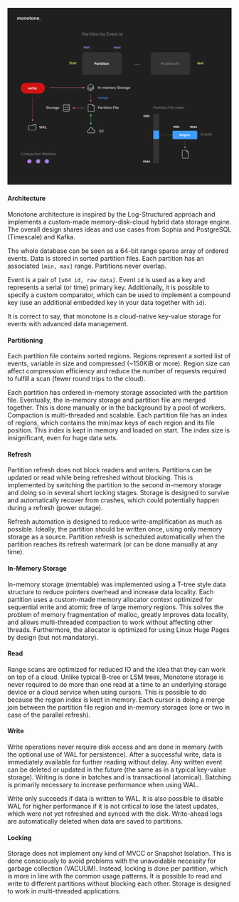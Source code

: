 ![image description](.github/architecture.png)

#### Architecture

Monotone architecture is inspired by the Log-Structured approach and implements a custom-made memory-disk-cloud
hybrid data storage engine.
The overall design shares ideas and use cases from Sophia and PostgreSQL (Timescale) and Kafka.

The whole database can be seen as a 64-bit range sparse array of ordered events.
Data is stored in sorted partition files.
Each partition has an associated `[min, max]` range. Partitions never overlap.

Event is a pair of `[u64 id, raw data]`. Event `id` is used as a key and represents a serial (or time) primary key.
Additionally, it is possible to specify a custom comparator, which can be used to implement a compound key (use an additional embedded key in your data together with `id`).

It is correct to say, that monotone is a cloud-native key-value storage for events with
advanced data management.

#### Partitioning

Each partition file contains sorted regions.
Regions represent a sorted list of events, variable in size and compressed (~150KiB or more).
Region size can affect compression efficiency and reduce the number of requests required to fulfill a scan
(fewer round trips to the cloud).

Each partition has ordered in-memory storage associated with the partition file.
Eventually, the in-memory storage and partition file are merged together.
This is done manually or in the background by a pool of workers.
Compaction is multi-threaded and scalable.
Each partition file has an index of regions, which contains the min/max keys of each region and its file position.
This index is kept in memory and loaded on start. The index size is insignificant, even for huge data sets.

#### Refresh

Partition refresh does not block readers and writers.
Partitions can be updated or read while being refreshed without blocking.
This is implemented by switching the partition to the second in-memory storage and doing so in several short locking stages.
Storage is designed to survive and automatically recover from crashes, which could potentially happen during a refresh (power outage).

Refresh automation is designed to reduce write-amplification as much as possible.
Ideally, the partition should be written once, using only memory storage as a source.
Partition refresh is scheduled automatically when the partition reaches its refresh watermark (or can be done manually at any time).

#### In-Memory Storage

In-memory storage (memtable) was implemented using a T-tree style data structure to reduce pointers overhead and increase data locality.
Each partition uses a custom-made memory allocator context optimized for sequential write
and atomic free of large memory regions.
This solves the problem of memory fragmentation of malloc, greatly improves data locality,
and allows multi-threaded compaction to work without affecting other threads.
Furthermore, the allocator is optimized for using Linux Huge Pages by design (but not mandatory).

#### Read

Range scans are optimized for reduced IO and the idea that they can work on top of a cloud.
Unlike typical B-tree or LSM trees, Monotone storage is never required to do more than one read at a time to an
underlying storage device or a cloud service when using cursors.
This is possible to do because the region index is kept in memory.
Each cursor is doing a merge join between the partition file region and in-memory storages (one or two in case of the parallel refresh).

#### Write

Write operations never require disk access and are done in memory (with the optional use of WAL for persistence).
After a successful write, data is immediately available for further reading without delay.
Any written event can be deleted or updated in the future (the same as in a typical key-value storage).
Writing is done in batches and is transactional (atomical).
Batching is primarily necessary to increase performance when using WAL.

Write only succeeds if data is written to WAL.
It is also possible to disable WAL for higher performance if it is not critical to lose the latest updates,
which were not yet refreshed and synced with the disk.
Write-ahead logs are automatically deleted when data are saved to partitions.

#### Locking

Storage does not implement any kind of MVCC or Snapshot Isolation.
This is done consciously to avoid problems with the unavoidable necessity for garbage collection (VACUUM).
Instead, locking is done per partition, which is more in line with the common usage patterns.
It is possible to read and write to different partitions without blocking each other.
Storage is designed to work in multi-threaded applications.
